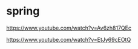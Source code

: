 # spring

https://www.youtube.com/watch?v=Av6zh817QEc


https://www.youtube.com/watch?v=EtJy69cEOtQ
